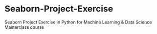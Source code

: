 # Seaborn-Project-Exercise
Seaborn Project Exercise in Python for Machine Learning &amp; Data Science Masterclass course

